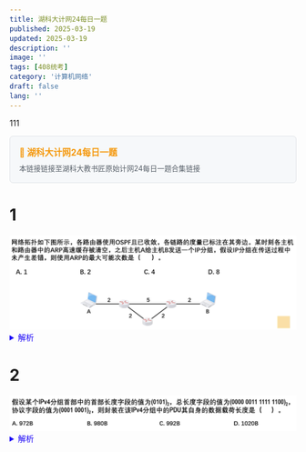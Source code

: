 ```yaml
---
title: 湖科大计网24每日一题
published: 2025-03-19
updated: 2025-03-19
description: ''
image: ''
tags: [408统考]
category: '计算机网络'
draft: false 
lang: ''
---
```


111

<!-- 基础版（适配Markdown渲染环境） -->
<div style="
    border: 1px solid #e1e4e8;
    border-radius: 6px;
    padding: 16px;
    margin: 10px 0;
    background: #f6f8fa;
    transition: all 0.2s;
">
  <a href="https://space.bilibili.com/360996402/lists/3912452?type=season" target="_blank" style="
      text-decoration: none;
      color: inherit;
      display: block;
  ">
    <h3 style="
        margin: 0 0 8px 0;
        color:rgb(245, 151, 9);
        font-size: 1.1em;
    ">📙 湖科大计网24每日一题</h3>
    <p style="
        margin: 0;
        color: #586069;
        font-size: 0.9em;
    ">本链接链接至湖科大教书匠原始计网24每日一题合集链接</p>
  </a>
</div>

# 1

<img src="https://raw.githubusercontent.com/MRchenyuheng/Blog_Pic_Bed/main/NET/20250320173812873.png"/>

<details style="color: darkred;">
  <summary style="cursor: pointer; color:rgb(27, 6, 247);"> 解析 </summary>
  <div style="padding: 10px; border: 1px solid #ccc; margin-top: 5px;">
    选C，原因是OSPF认为总代价最小的路由为好路由
  </div>
</details>

# 2

<img src="https://raw.githubusercontent.com/MRchenyuheng/Blog_Pic_Bed/main/NET/20250320175958719.png"/>

<details style="color: darkred;">
  <summary style="cursor: pointer; color:rgb(27, 6, 247);"> 解析 </summary>
  <div style="padding: 10px; border: 1px solid #ccc; margin-top: 5px;">
  协议字段 = 17，表明是UDP用户数据报
  首部
  </div>
</details>
